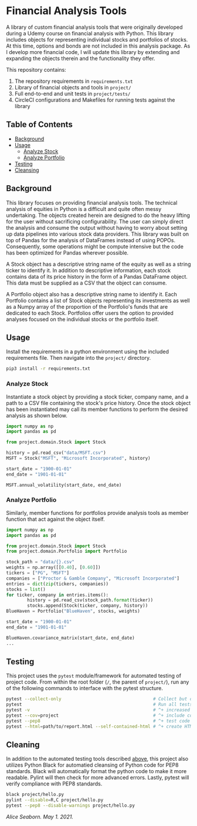 # Financial Analysis Tools

<!-- [![CircleCI](https://circleci.com/gh/Adial314/udemy-testing-in-python.svg?style=svg)](https://circleci.com/gh/Adial314/udemy-testing-in-python) -->

A library of custom financial analysis tools that were originally developed during a Udemy course on financial analysis with Python. This library includes objects for representing individual stocks and portfolios of stocks. At this time, options and bonds are not included in this analysis package. As I develop more financial code, I will update this library by extending and expanding the objects therein and the functionality they offer.

This repository contains:

1. The repository requirements in `requirements.txt`
2. Library of financial objects and tools in `project/`
3. Full end-to-end and unit tests in `project/tests/`
4. CircleCI configurations and Makefiles for running tests against the library


## Table of Contents

- [Background](#background)
- [Usage](#usage)
    - [Analyze Stock](#analyze-stock)
    - [Analyze Portfolio](#analyze-portfolio)
- [Testing](#testing)
- [Cleansing](#cleansing)


## Background

This library focuses on providing financial analysis tools. The technical analysis of equities in Python is a difficult and quite often messy undertaking. The objects created herein are designed to do the heavy lifting for the user without sacrificing configurability. The user can simply direct the analysis and consume the output without having to worry about setting up data pipelines into various stock data providers. This library was built on top of Pandas for the analysis of DataFrames instead of using POPOs. Consequently, some operations might be compute intensive but the code has been optimized for Pandas wherever possible.

A Stock object has a descriptive string name of the equity as well as a string ticker to identify it. In addition to descriptive information, each stock contains data of its price history in the form of a Pandas DataFrame object. This data must be supplied as a CSV that the object can consume.

A Portfolio object also has a descriptive string name to identify it. Each Portfolio contains a list of Stock objects representing its investments as well as a Numpy array of the proportion of the Portfolio's funds that are dedicated to each Stock. Portfolios offer users the option to provided analyses focused on the individual stocks or the portfolio itself.


## Usage

Install the requirements in a python environment using the included requirements file. Then navigate into the `project/` directory.

```BASH
pip3 install -r requirements.txt
```

### Analyze Stock

Instantiate a stock object by providing a stock ticker, company name, and a path to a CSV file containing the stock's price history. Once the stock object has been instantiated may call its member functions to perform the desired analysis as shown below.

```PYTHON
import numpy as np
import pandas as pd

from project.domain.Stock import Stock

history = pd.read_csv("data/MSFT.csv")
MSFT = Stock("MSFT", "Microsoft Incorporated", history)

start_date = "1900-01-01"
end_date = "1901-01-01"

MSFT.annual_volatility(start_date, end_date)
```

### Analyze Portfolio

Similarly, member functions for portfolios provide analysis tools as member function that act against the object itself.

```PYTHON
import numpy as np
import pandas as pd

from project.domain.Stock import Stock
from project.domain.Portfolio import Portfolio

stock_path = "data/{}.csv"
weights = np.array([[0.40], [0.60]])
tickers = ["PG", "MSFT"]
companies = ["Proctor & Gamble Company", "Microsoft Incorporated"]
entries = dict(zip(tickers, companies))
stocks = list()
for ticker, company in entries.items():
    	history = pd.read_csv(stock_path.format(ticker))
    	stocks.append(Stock(ticker, company, history))
BlueHaven = Portfolio("BlueHaven", stocks, weights)

start_date = "1900-01-01"
end_date = "1901-01-01"

BlueHaven.covariance_matrix(start_date, end_date)
...
```


## Testing

This project uses the `pytest` module/framework for automated testing of project code. From within the root folder (`/`, the parent of `project/`), run any of the following commands to interface with the pytest structure.

```BASH
pytest --collect-only 									# Collect but do not execute all tests
pytest                									# Run all tests with standard verbosity
pytest -v             									# ^+ increased verbosity
pytest --cov=project  									# ^+ include coverage tests
pytest --pep8 											# ^+ test code for PEP8 compliance
pytest --html=path/to/report.html --self-contained-html # ^+ create HTML testing report
```


## Cleaning

In addition to the automated testing tools described [above](#Testing), this project also utilizes Python Black for automatied cleansing of Python code for PEP8 standards. Black will automatically format the python code to make it more readable. Pylint will then check for more advanced errors. Lastly, pytest will verify compliance with PEP8 standards.

```BASH
black project/hello.py
pylint --disable=R,C project/hello.py
pytest --pep8 --disable-warnings project/hello.py
```



*Alice Seaborn. May 1. 2021.*

